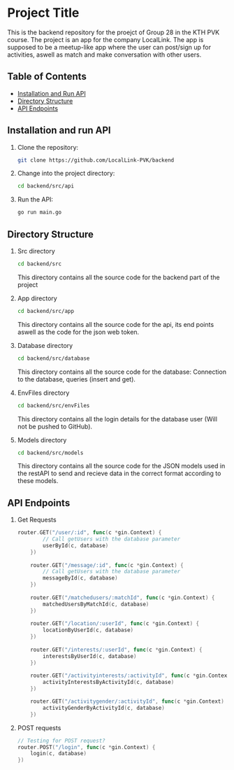# Project Title

This is the backend repository for the proejct of Group 28 in the KTH PVK course. The project is an app for the company LocalLink. The app is supposed to be a meetup-like app where the user can post/sign up for activities, aswell as match and make conversation with other users.

## Table of Contents

- [Installation and Run API](#installation-and-run-api)
- [Directory Structure](#directory-structure)
- [API Endpoints](#api-endpoints)

## Installation and run API

1. Clone the repository:

    ```bash
    git clone https://github.com/LocalLink-PVK/backend
    ```

2. Change into the project directory:

    ```bash
    cd backend/src/api
    ```

3. Run the API:

    ```bash
    go run main.go
    ```

## Directory Structure

1. Src directory
    ```bash
    cd backend/src
    ```
    This directory contains all the source code for the backend part of the project

2. App directory
    ```bash
    cd backend/src/app
    ```
    This directory contains all the source code for the api, its end points aswell as the code for the json web token.

3. Database directory
    ```bash
    cd backend/src/database
    ```
    This directory contains all the source code for the database: Connection to the database, queries (insert and get).

4. EnvFiles directory
    ```bash
    cd backend/src/envFiles
    ```
    This directory contains all the login details for the database user (Will not be pushed to GitHub).

4. Models directory
    ```bash
    cd backend/src/models
    ```
    This directory contains all the source code for the JSON models used in the restAPI to send and recieve data in the correct format according to these models.

## API Endpoints

1. Get Requests
    ```go
    router.GET("/user/:id", func(c *gin.Context) {
            // Call getUsers with the database parameter
            userById(c, database)
        })
        
        router.GET("/message/:id", func(c *gin.Context) {
            // Call getUsers with the database parameter
            messageById(c, database)
        })
        
        router.GET("/matchedusers/:matchId", func(c *gin.Context) {
            matchedUsersByMatchId(c, database)
        })
        
        router.GET("/location/:userId", func(c *gin.Context) {
            locationByUserId(c, database)
        })
        
        router.GET("/interests/:userId", func(c *gin.Context) {
            interestsByUserId(c, database)
        })
        
        router.GET("/activityinterests/:activityId", func(c *gin.Context) {
            activityInterestsByActivityId(c, database)
        })

        router.GET("/activitygender/:activityId", func(c *gin.Context) {
            activityGenderByActivityId(c, database)
        })
    ```

2. POST requests
    ```go
    // Testing for POST request?
    router.POST("/login", func(c *gin.Context) {
		login(c, database)
	})
    ```

